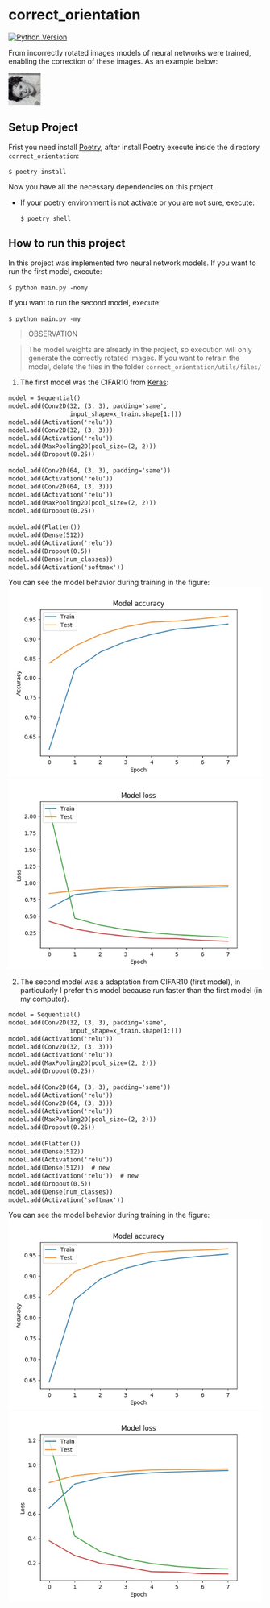 # correct_orientation
[![Python Version](https://img.shields.io/badge/python-3.7.3-green.svg)](https://img.shields.io/badge/python-3.7.3-green.svg)

From incorrectly rotated images models of neural networks were trained, enabling the correction of these images. As an example below:

![incorrect image](database/train/0-10049200_1891-09-16_1958.jpg)

## Setup Project

Frist you need install [Poetry](https://poetry.eustace.io/docs/), after install Poetry execute inside the directory `correct_orientation`:
  
  `$ poetry install`

Now you have all the necessary dependencies on this project.

- If your poetry environment is not activate or you are not sure, execute:

  `$ poetry shell`

## How to run this project

In this project was implemented two neural network models.
If you want to run the first model, execute:

`$ python main.py -nomy`

If you want to run the second model, execute:

`$ python main.py -my`

> OBSERVATION

> The model weights are already in the project, so execution will only generate the correctly rotated images. If you want to retrain the model, delete the files in the folder `correct_orientation/utils/files/`

1) The first model was the CIFAR10 from [Keras](https://keras.io/examples/cifar10_cnn/):

```
model = Sequential()
model.add(Conv2D(32, (3, 3), padding='same',
                 input_shape=x_train.shape[1:]))
model.add(Activation('relu'))
model.add(Conv2D(32, (3, 3)))
model.add(Activation('relu'))
model.add(MaxPooling2D(pool_size=(2, 2)))
model.add(Dropout(0.25))

model.add(Conv2D(64, (3, 3), padding='same'))
model.add(Activation('relu'))
model.add(Conv2D(64, (3, 3)))
model.add(Activation('relu'))
model.add(MaxPooling2D(pool_size=(2, 2)))
model.add(Dropout(0.25))

model.add(Flatten())
model.add(Dense(512))
model.add(Activation('relu'))
model.add(Dropout(0.5))
model.add(Dense(num_classes))
model.add(Activation('softmax'))
```
You can see the model behavior during training in the figure:
![acuracy during the training](utils/files/acc_epoch.jpg)
![loss rate during the training](utils/files/loss_epoch.jpg)


2) The second model was a adaptation from CIFAR10 (first model), in particularly I prefer this model because run faster than the first model (in my computer).

```
model = Sequential()
model.add(Conv2D(32, (3, 3), padding='same',
                 input_shape=x_train.shape[1:]))
model.add(Activation('relu'))
model.add(Conv2D(32, (3, 3)))
model.add(Activation('relu'))
model.add(MaxPooling2D(pool_size=(2, 2)))
model.add(Dropout(0.25))

model.add(Conv2D(64, (3, 3), padding='same'))
model.add(Activation('relu'))
model.add(Conv2D(64, (3, 3)))
model.add(Activation('relu'))
model.add(MaxPooling2D(pool_size=(2, 2)))
model.add(Dropout(0.25))

model.add(Flatten())
model.add(Dense(512))
model.add(Activation('relu'))
model.add(Dense(512))  # new
model.add(Activation('relu'))  # new
model.add(Dropout(0.5))
model.add(Dense(num_classes))
model.add(Activation('softmax'))
```
You can see the model behavior during training in the figure:
![acuracy during the training](utils/files/my_model_acc_epoch.jpg)
![loss rate during the training](utils/files/my_model_loss_epoch.jpg)


